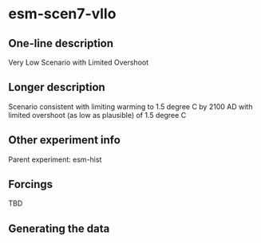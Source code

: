 <!--- This file contains a number of sections -->
<!--- They are bounded by comments like this -->
<!--- Do not edit these sections by hand -->
<!--- Start title -->
# esm-scen7-vllo
<!--- End title -->

## One-line description

<!--- Start one-line-description -->
Very Low Scenario with Limited Overshoot
<!--- End one-line-description -->

## Longer description

<!--- Start longer-description -->
Scenario consistent with limiting warming to 1.5 degree C by 2100 AD with limited overshoot (as low as plausible) of 1.5 degree C
<!--- End longer-description -->

## Other experiment info

<!--- Start other-experiment-info -->
Parent experiment: esm-hist
<!--- End other-experiment-info -->

## Forcings

<!--- Start forcings -->
TBD
<!--- End forcings -->

## Generating the data

<!--- TODO: auto-generate this -->

